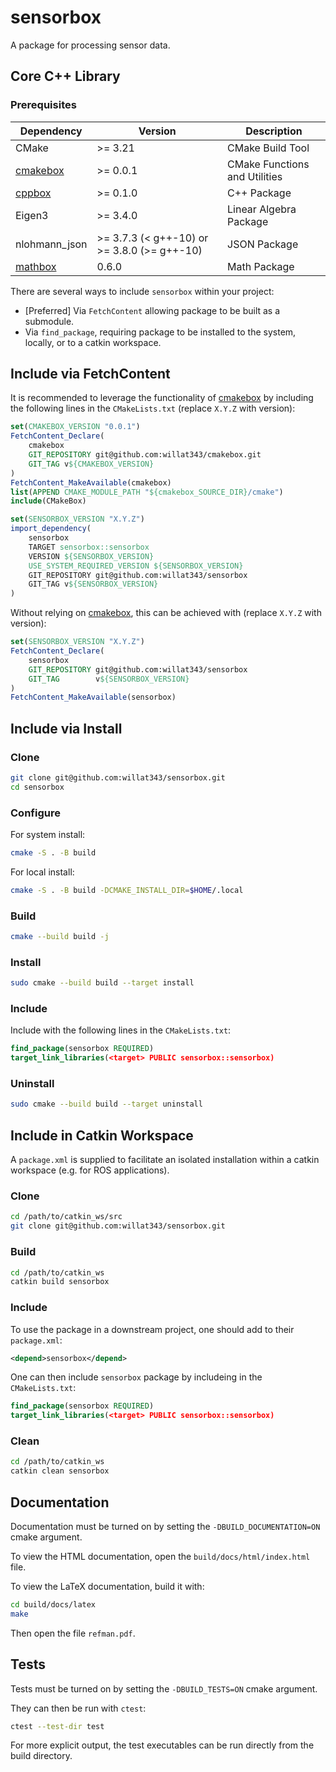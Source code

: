 # sensorbox

A package for processing sensor data.

## Core C++ Library

### Prerequisites

| **Dependency** | **Version** | **Description** |
|----------------|-------------|-----------------|
| CMake | >= 3.21 | CMake Build Tool |
| [cmakebox](https://github.com/willat343/cmakebox) | >= 0.0.1 | CMake Functions and Utilities |
| [cppbox](https://github.com/willat343/cppbox) | >= 0.1.0 | C++ Package |
| Eigen3 | >= 3.4.0 | Linear Algebra Package |
| nlohmann_json | >= 3.7.3 (< g++-10) or >= 3.8.0 (>= g++-10) | JSON Package |
| [mathbox](https://github.com/willat343/mathbox) | 0.6.0 | Math Package |

There are several ways to include `sensorbox` within your project:
- [Preferred] Via `FetchContent` allowing package to be built as a submodule.
- Via `find_package`, requiring package to be installed to the system, locally, or to a catkin workspace.

## Include via FetchContent

It is recommended to leverage the functionality of [cmakebox](https://github.com/willat343/cmakebox) by including the following lines in the `CMakeLists.txt` (replace `X.Y.Z` with version):
```CMake
set(CMAKEBOX_VERSION "0.0.1")
FetchContent_Declare(
    cmakebox
    GIT_REPOSITORY git@github.com:willat343/cmakebox.git
    GIT_TAG v${CMAKEBOX_VERSION}
)
FetchContent_MakeAvailable(cmakebox)
list(APPEND CMAKE_MODULE_PATH "${cmakebox_SOURCE_DIR}/cmake")
include(CMakeBox)

set(SENSORBOX_VERSION "X.Y.Z")
import_dependency(
    sensorbox
    TARGET sensorbox::sensorbox
    VERSION ${SENSORBOX_VERSION}
    USE_SYSTEM_REQUIRED_VERSION ${SENSORBOX_VERSION}
    GIT_REPOSITORY git@github.com:willat343/sensorbox
    GIT_TAG v${SENSORBOX_VERSION}
)
```

Without relying on [cmakebox](https://github.com/willat343/cmakebox), this can be achieved with (replace `X.Y.Z` with version):
```CMake
set(SENSORBOX_VERSION "X.Y.Z")
FetchContent_Declare(
    sensorbox
    GIT_REPOSITORY git@github.com:willat343/sensorbox
    GIT_TAG        v${SENSORBOX_VERSION}
)
FetchContent_MakeAvailable(sensorbox)
```

## Include via Install

### Clone

```bash
git clone git@github.com:willat343/sensorbox.git
cd sensorbox
```

### Configure

For system install:
```bash
cmake -S . -B build
```

For local install:
```bash
cmake -S . -B build -DCMAKE_INSTALL_DIR=$HOME/.local
```

### Build

```bash
cmake --build build -j
```

### Install

```bash
sudo cmake --build build --target install
```

### Include

Include with the following lines in the `CMakeLists.txt`:
```CMake
find_package(sensorbox REQUIRED)
target_link_libraries(<target> PUBLIC sensorbox::sensorbox)
```

### Uninstall

```bash
sudo cmake --build build --target uninstall
```

## Include in Catkin Workspace

A `package.xml` is supplied to facilitate an isolated installation within a catkin workspace (e.g. for ROS applications).

### Clone

```bash
cd /path/to/catkin_ws/src
git clone git@github.com:willat343/sensorbox.git
```

### Build

```bash
cd /path/to/catkin_ws
catkin build sensorbox
```

### Include

To use the package in a downstream project, one should add to their `package.xml`:
```xml
<depend>sensorbox</depend>
```

One can then include `sensorbox` package by includeing in the `CMakeLists.txt`:
```CMake
find_package(sensorbox REQUIRED)
target_link_libraries(<target> PUBLIC sensorbox::sensorbox)
```

### Clean

```bash
cd /path/to/catkin_ws
catkin clean sensorbox
```

## Documentation

Documentation must be turned on by setting the `-DBUILD_DOCUMENTATION=ON` cmake argument.

To view the HTML documentation, open the `build/docs/html/index.html` file.

To view the LaTeX documentation, build it with:
```bash
cd build/docs/latex
make
```
Then open the file `refman.pdf`.

## Tests

Tests must be turned on by setting the `-DBUILD_TESTS=ON` cmake argument.

They can then be run with `ctest`:
```bash
ctest --test-dir test
```

For more explicit output, the test executables can be run directly from the build directory.
